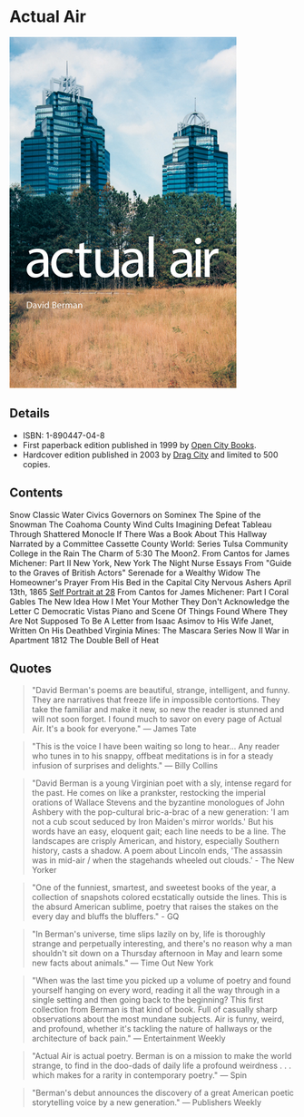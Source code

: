 Actual Air
==========

![Actual Air Cover](actual-air.jpg)

Details
-------

- ISBN: 1-890447-04-8 
- First paperback edition published in 1999 by [Open City Books](http://opencity.org/books/actual-air).
- Hardcover edition published in 2003 by [Drag City](http://www.dragcity.com/products/actual-air) and limited to 500 copies.

Contents
--------

Snow
Classic Water
Civics
Governors on Sominex
The Spine of the Snowman
The Coahoma County Wind Cults
Imagining Defeat
Tableau Through Shattered Monocle
If There Was a Book About This Hallway
Narrated by a Committee
Cassette County
World: Series
Tulsa
Community College in the Rain
The Charm of 5:30
The Moon2.
From Cantos for James Michener: Part II
New York, New York
The Night Nurse Essays
From "Guide to the Graves of British Actors"
Serenade for a Wealthy Widow
The Homeowner's Prayer
From His Bed in the Capital City
Nervous Ashers
April 13th, 1865
[Self Portrait at 28](/poems/self-portrait-at-28.md)
From Cantos for James Michener: Part I
Coral Gables
The New Idea
How I Met Your Mother
They Don't Acknowledge the Letter C
Democratic Vistas
Piano and Scene
Of Things Found Where They Are Not Supposed To Be
A Letter from Isaac Asimov to His Wife Janet, Written On His Deathbed
Virginia Mines: The Mascara Series
Now II
War in Apartment 1812
The Double Bell of Heat 

Quotes
------

> "David Berman's poems are beautiful, strange, intelligent, and funny. They are narratives that freeze life in impossible contortions. They take the familiar and make it new, so new the reader is stunned and will not soon forget. I found much to savor on every page of Actual Air. It's a book for everyone." — James Tate

> "This is the voice I have been waiting so long to hear... Any reader who tunes in to his snappy, offbeat meditations is in for a steady infusion of surprises and delights." — Billy Collins

> "David Berman is a young Virginian poet with a sly, intense regard for the past. He comes on like a prankster, restocking the imperial orations of Wallace Stevens and the byzantine monologues of John Ashbery with the pop-cultural bric-a-brac of a new generation: 'I am not a cub scout seduced by Iron Maiden's mirror worlds.' But his words have an easy, eloquent gait; each line needs to be a line. The landscapes are crisply American, and history, especially Southern history, casts a shadow. A poem about Lincoln ends, 'The assassin was in mid-air / when the stagehands wheeled out clouds.' - The New Yorker

> "One of the funniest, smartest, and sweetest books of the year, a collection of snapshots colored ecstatically outside the lines. This is the absurd American sublime, poetry that raises the stakes on the every day and bluffs the bluffers." - GQ

> "In Berman's universe, time slips lazily on by, life is thoroughly strange and perpetually interesting, and there's no reason why a man shouldn't sit down on a Thursday afternoon in May and learn some new facts about animals." — Time Out New York

> "When was the last time you picked up a volume of poetry and found yourself hanging on every word, reading it all the way through in a single setting and then going back to the beginning? This first collection from Berman is that kind of book. Full of casually sharp observations about the most mundane subjects. Air is funny, weird, and profound, whether it's tackling the nature of hallways or the architecture of back pain." — Entertainment Weekly

> "Actual Air is actual poetry. Berman is on a mission to make the world strange, to find in the doo-dads of daily life a profound weirdness . . . which makes for a rarity in contemporary poetry." — Spin

> "Berman's debut announces the discovery of a great American poetic storytelling voice by a new generation." — Publishers Weekly